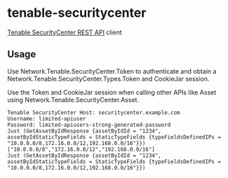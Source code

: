 tenable-securitycenter
======================

[Tenable SecurityCenter REST API](https://support.tenable.com/support-center/cerberus-support-center/includes/widgets/sc_api/index.html) client

Usage
-----
Use Network.Tenable.SecurityCenter.Token to authenticate and obtain a Network.Tenable.SecurityCenter.Types.Token and CookieJar session.

Use the Token and CookieJar session when calling other APIs like Asset
using Network.Tenable.SecurityCenter.Asset.

```plain
Tenable SecurityCenter Host: securitycenter.example.com
Username: limited-apiuser
Password: limited-apiusers-strong-generated-password
Just (GetAssetByIdResponse {assetByIdId = "1234", assetByIdStaticTypeFields = StaticTypeFields {typeFieldsDefinedIPs = "10.0.0.0/8,172.16.0.0/12,192.168.0.0/16"}})
["10.0.0.0/8","172.16.0.0/12","192.168.0.0/16"]
Just (GetAssetByIdResponse {assetByIdId = "1234", assetByIdStaticTypeFields = StaticTypeFields {typeFieldsDefinedIPs = "10.0.0.0/8,172.16.0.0/12,192.168.0.0/16"}})
```
